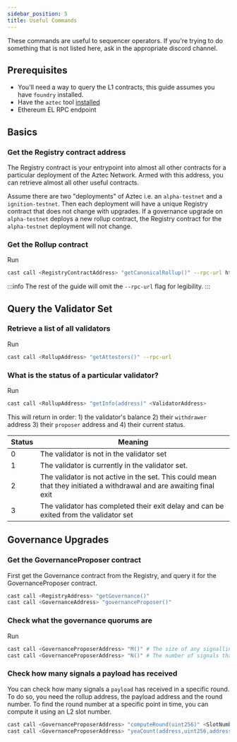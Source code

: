 ```yaml
---
sidebar_position: 5
title: Useful Commands
---
```


These commands are useful to sequencer operators. If you're trying to do something that is not listed here, ask in the appropriate discord channel.

## Prerequisites

- You'll need a way to query the L1 contracts, this guide assumes you have `foundry` installed.
- Have the `aztec` tool [installed](../../developers/getting_started.md#install-the-sandbox)
- Ethereum EL RPC endpoint

## Basics

### Get the Registry contract address

The Registry contract is your entrypoint into almost all other contracts for a particular deployment of the Aztec Network. Armed with this address, you can retrieve almost all other useful contracts.

Assume there are two "deployments" of Aztec i.e. an `alpha-testnet` and a `ignition-testnet`. Then each deployment will have a unique Registry contract that does not change with upgrades. If a governance upgrade on `alpha-testnet` deploys a new rollup contract, the Registry contract for the `alpha-testnet` deployment will not change.

<!-- The Registry contract for a particular deployment can be retrieved from the [Chain Info](../..link) page. -->

### Get the Rollup contract

Run

```bash
cast call <RegistryContractAddress> "getCanonicalRollup()" --rpc-url https://example.com
```

:::info
The rest of the guide will omit the `--rpc-url` flag for legibility.
:::

## Query the Validator Set

### Retrieve a list of all validators

Run

```bash
cast call <RollupAddress> "getAttesters()" --rpc-url
```

### What is the status of a particular validator?

Run

```bash
cast call <RollupAddress> "getInfo(address)" <ValidatorAddress>
```

This will return in order: 1) the validator's balance 2) their `withdrawer` address 3) their `proposer` address and 4) their current status.

| Status | Meaning                                                                                                              |
| ------ | -------------------------------------------------------------------------------------------------------------------- |
| 0      | The validator is not in the validator set                                                                            |
| 1      | The validator is currently in the validator set.                                                                     |
| 2      | The validator is not active in the set. This could mean that they initiated a withdrawal and are awaiting final exit |
| 3      | The validator has completed their exit delay and can be exited from the validator set                                |

## Governance Upgrades

### Get the GovernanceProposer contract

First get the Governance contract from the Registry, and query it for the GovernanceProposer contract.

```bash
cast call <RegistryAddress> "getGovernance()"
cast call <GovernanceAddress> "governanceProposer()"
```

### Check what the governance quorums are

Run

```bash
cast call <GovernanceProposerAddress> "M()" # The size of any signalling round in L2 blocks.
cast call <GovernanceProposerAddress> "N()" # The number of signals that must be received in any single signalling round.
```

### Check how many signals a payload has received

You can check how many signals a `payload` has received in a specific round. To do so, you need the rollup address, the payload address and the round number. To find the round number at a specific point in time, you can compute it using an L2 slot number.

```bash
cast call <GovernanceProposerAddress> "computeRound(uint256)" <SlotNumber> # returns a round number (in hex)
cast call <GovernanceProposerAddress> "yeaCount(address,uint256,address)" <RollupAddress> <RoundNumber> <PayloadAddress> # round number should is an integer
```
